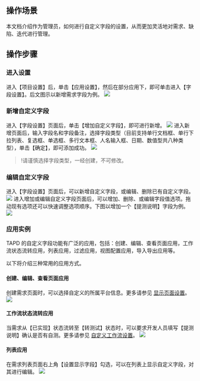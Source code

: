 ## 操作场景
本文档介绍作为管理员，如何进行自定义字段的设置，从而更加灵活地对需求、缺陷、迭代进行管理。

 

## 操作步骤
### 进入设置
进入【项目设置】后，单击【应用设置】，然后在部分应用下，即可单击进入【字段设置】。后文图示以新增需求字段为例。
![](https://main.qcloudimg.com/raw/686b495dd6b12350066c8774e75ad65e.png)


 

### 新增自定义字段
进入【字段设置】页面后，单击【增加自定义字段】，即可进行新增。
![](https://main.qcloudimg.com/raw/f455907b89b8dd9af5777ff788b7c6e0.png)
进入新增页面后，输入字段名和字段备注，选择字段类型（目前支持单行文档框、单行下拉列表、复选框、单选框、多行文本框、人名输入框、日期、数值型共八种类型），单击【确定】，即可添加成功。
![](https://main.qcloudimg.com/raw/c61c18cad80d64b2d5a88cf15d89437c.png)

>!请谨慎选择字段类型，一经创建，不可修改。

 

### 编辑自定义字段
进入【字段设置】页面后，可以新增自定义字段，或编辑、删除已有自定义字段。
![](https://main.qcloudimg.com/raw/e861e3ca094ee5ab23f07916157fae32.png)
进入增加或编辑自定义字段页面后，可以增加、删除、或编辑字段值选项。拖动现有选项还可以快速调整选项顺序。下图以增加一个【提测说明】字段为例。
![](https://main.qcloudimg.com/raw/8a931947c30120b0e65afff3d72fdd4a.png)


 

### 应用实例
TAPD 的自定义字段功能有广泛的应用，包括：创建、编辑、查看页面应用，工作流状态流转应用，列表应用，过滤应用，视图配置应用，导入导出应用等。

以下将介绍三种常用的应用方式。

 

#### 创建、编辑、查看页面应用
创建需求页面时，可以选择自定义的所属平台信息。更多请参见 [显示页面设置](https://cloud.tencent.com/document/product/624/11426)。
![](https://main.qcloudimg.com/raw/36a8401753d07a7dae4810a9691d0cfe.png)


#### 工作流状态流转应用
当需求从【已实现】状态流转至【转测试】状态时，可以要求开发人员填写【提测说明】确认是否有自测。更多请参见 [自定义工作流设置](https://cloud.tencent.com/document/product/624/11424)。
![](https://main.qcloudimg.com/raw/928db8b3c8e15dcae503c5fef5096745.png)


 

#### 列表应用
在需求列表页面右上角【设置显示字段】勾选，可以在列表上显示自定义字段，对其进行编辑。
![](https://main.qcloudimg.com/raw/ac591c19abc1e966fef779f4f33b0565.png)



 
